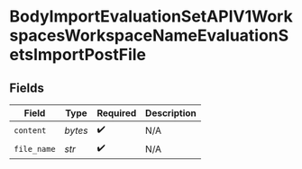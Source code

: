 # BodyImportEvaluationSetAPIV1WorkspacesWorkspaceNameEvaluationSetsImportPostFile


## Fields

| Field              | Type               | Required           | Description        |
| ------------------ | ------------------ | ------------------ | ------------------ |
| `content`          | *bytes*            | :heavy_check_mark: | N/A                |
| `file_name`        | *str*              | :heavy_check_mark: | N/A                |
